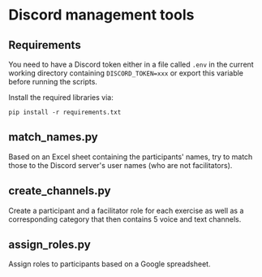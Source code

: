 # Discord management tools

## Requirements

You need to have a Discord token either in a file called `.env` in the
current working directory containing `DISCORD_TOKEN=xxx` or export this
variable before running the scripts.

Install the required libraries via:

```shell
pip install -r requirements.txt
```

## match_names.py

Based on an Excel sheet containing the participants' names, try to match
those to the Discord server's user names (who are not facilitators).

## create_channels.py

Create a participant and a facilitator role for each exercise as well as
a corresponding category that then contains 5 voice and text channels.

## assign_roles.py

Assign roles to participants based on a Google spreadsheet.

